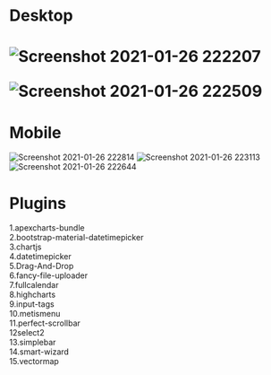 <h1>Desktop<h1>
  
  
![Screenshot 2021-01-26 222207](https://user-images.githubusercontent.com/59271775/105860889-0e9c9300-6029-11eb-8197-0f4ff40d2a0d.png)


![Screenshot 2021-01-26 222509](https://user-images.githubusercontent.com/59271775/105863838-435e1980-602c-11eb-9209-5b283b57d2a8.png)




<h1>Mobile</h1>


![Screenshot 2021-01-26 222814](https://user-images.githubusercontent.com/59271775/105864001-70123100-602c-11eb-8a0f-279f5d6593a6.png) ![Screenshot 2021-01-26 223113](https://user-images.githubusercontent.com/59271775/105866778-4d354c00-602f-11eb-98cc-61fb13e7a1af.png) ![Screenshot 2021-01-26 222644](https://user-images.githubusercontent.com/59271775/105867302-e5333580-602f-11eb-91f8-2efa4e7459ef.png)








<h1>Plugins</h1>

1.apexcharts-bundle<br>
2.bootstrap-material-datetimepicker<br>
3.chartjs<br>
4.datetimepicker<br>
5.Drag-And-Drop<br>
6.fancy-file-uploader<br>
7.fullcalendar<br>
8.highcharts<br>
9.input-tags<br>
10.metismenu<br>
11.perfect-scrollbar<br>
12select2<br>
13.simplebar<br>
14.smart-wizard<br>
15.vectormap
